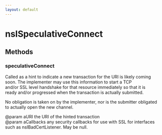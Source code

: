 ```yaml
---
layout: default
---
```


# nsISpeculativeConnect #

## Methods ##

### speculativeConnect ###
  
Called as a hint to indicate a new transaction for the URI is likely coming  
soon. The implementer may use this information to start a TCP  
and/or SSL level handshake for that resource immediately so that it is  
ready and/or progressed when the transaction is actually submitted.  
  
No obligation is taken on by the implementer, nor is the submitter obligated  
to actually open the new channel.   
  
@param aURI the URI of the hinted transaction  
@param aCallbacks any security callbacks for use with SSL for interfaces  
       such as nsIBadCertListener. May be null.  
  
  

